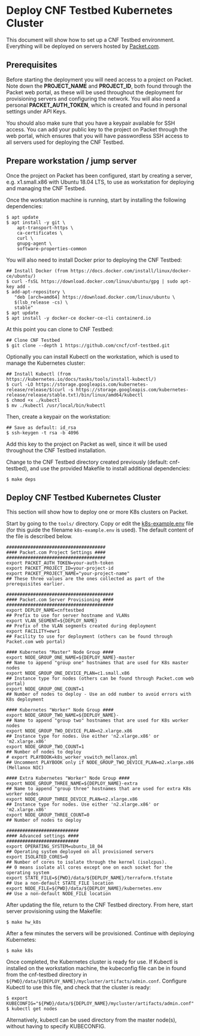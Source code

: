 # Deploy CNF Testbed Kubernetes Cluster

This document will show how to set up a CNF Testbed environment. Everything will be deployed on servers hosted by [Packet.com](https://www.packet.com/).

## Prerequisites
Before starting the deployment you will need access to a project on Packet. Note down the **PROJECT_NAME** and **PROJECT_ID**, both found through the Packet web portal, as these will be used throughout the deployment for provisioning servers and configuring the network. You will also need a personal **PACKET_AUTH_TOKEN**, which is created and found in personal settings under API Keys.

You should also make sure that you have a keypair available for SSH access. You can add your public key to the project on Packet through the web portal, which ensures that you will have passwordless SSH access to all servers used for deploying the CNF Testbed.

## Prepare workstation / jump server
Once the project on Packet has been configured, start by creating a server, e.g. x1.small.x86 with Ubuntu 18.04 LTS, to use as workstation for deploying and managing the CNF Testbed.

Once the workstation machine is running, start by installing the following dependencies:
```
$ apt update
$ apt install -y git \
    apt-transport-https \
    ca-certificates \
    curl \
    gnupg-agent \
    software-properties-common
```

You will also need to install Docker prior to deploying the CNF Testbed:
```
## Install Docker (from https://docs.docker.com/install/linux/docker-ce/ubuntu/)
$ curl -fsSL https://download.docker.com/linux/ubuntu/gpg | sudo apt-key add -
$ add-apt-repository \
   "deb [arch=amd64] https://download.docker.com/linux/ubuntu \
   $(lsb_release -cs) \
   stable"
$ apt update
$ apt install -y docker-ce docker-ce-cli containerd.io
```

At this point you can clone to CNF Testbed:
```
## Clone CNF Testbed
$ git clone --depth 1 https://github.com/cncf/cnf-testbed.git
```

Optionally you can install Kubectl on the workstation, which is used to manage the Kubernetes cluster:
```
## Install Kubectl (from https://kubernetes.io/docs/tasks/tools/install-kubectl/)
$ curl -LO https://storage.googleapis.com/kubernetes-release/release/$(curl -s https://storage.googleapis.com/kubernetes-release/release/stable.txt)/bin/linux/amd64/kubectl
$ chmod +x ./kubectl
$ mv ./kubectl /usr/local/bin/kubectl
```

Then, create a keypair on the workstation:
```
## Save as default: id_rsa
$ ssh-keygen -t rsa -b 4096
```

Add this key to the project on Packet as well, since it will be used throughout the CNF Testbed installation.

Change to the CNF Testbed directory created previously (default: cnf-testbed), and use the provided Makefile to install additional dependencies:
```
$ make deps
```

## Deploy CNF Testbed Kubernetes Cluster
This section will show how to deploy one or more K8s clusters on Packet. 

Start by going to the `tools/` directory. Copy or edit the [k8s-example.env](tools/k8s-example.env) file (for this guide the filename `k8s-example.env` is used). The default content of the file is described below.
```
#####################################
#### Packet.com Project Settings ####
#####################################
export PACKET_AUTH_TOKEN=your-auth-token
export PACKET_PROJECT_ID=your-project-id
export PACKET_PROJECT_NAME="your-project-name"
## These three values are the ones collected as part of the prerequisites earlier.

########################################
#### Packet.com Server Provisioning ####
########################################
export DEPLOY_NAME=cnftestbed
## Prefix to use for server hostname and VLANs
export VLAN_SEGMENT=${DEPLOY_NAME}
## Prefix of the VLAN segments created during deployment
export FACILITY=ewr1
## Facility to use for deployment (others can be found through Packet.com web portal)

#### Kubernetes "Master" Node Group ####
export NODE_GROUP_ONE_NAME=${DEPLOY_NAME}-master
## Name to append "group one" hostnames that are used for K8s master nodes
export NODE_GROUP_ONE_DEVICE_PLAN=c1.small.x86
## Instance type for nodes (others can be found through Packet.com web portal)
export NODE_GROUP_ONE_COUNT=1
## Number of nodes to deploy - Use an odd number to avoid errors with K8s deployment

#### Kubernetes "Worker" Node Group ####
export NODE_GROUP_TWO_NAME=${DEPLOY_NAME}-
## Name to append "group two" hostnames that are used for K8s worker nodes
export NODE_GROUP_TWO_DEVICE_PLAN=n2.xlarge.x86
## Instance type for nodes. Use either 'n2.xlarge.x86' or 'm2.xlarge.x86'
export NODE_GROUP_TWO_COUNT=1
## Number of nodes to deploy
# export PLAYBOOK=k8s_worker_vswitch_mellanox.yml
## Uncomment PLAYBOOK only if NODE_GROUP_TWO_DEVICE_PLAN=m2.xlarge.x86 (Mellanox NIC)

#### Extra Kubernetes "Worker" Node Group ####
export NODE_GROUP_THREE_NAME=${DEPLOY_NAME}-extra
## Name to append "group three" hostnames that are used for extra K8s worker nodes
export NODE_GROUP_THREE_DEVICE_PLAN=n2.xlarge.x86
## Instance type for nodes. Use either 'n2.xlarge.x86' or 'm2.xlarge.x86'
export NODE_GROUP_THREE_COUNT=0
## Number of nodes to deploy

###########################
#### Advanced settings ####
###########################
export OPERATING_SYSTEM=ubuntu_18_04
## Operating system deployed on all provisioned servers
export ISOLATED_CORES=0
## Number of cores to isolate through the kernel (isolcpus).
## 0 means isolate all cores except one on each socket for the operating system
export STATE_FILE=${PWD}/data/${DEPLOY_NAME}/terraform.tfstate
## Use a non-default STATE_FILE location
export NODE_FILE=${PWD}/data/${DEPLOY_NAME}/kubernetes.env
## Use a non-default NODE_FILE location
```

After updating the file, return to the CNF Testbed directory. From here, start server provisioning using the Makefile:
```
$ make hw_k8s
```

After a few minutes the servers will be provisioned. Continue with deploying Kubernetes:
```
$ make k8s
```

Once completed, the Kubernetes cluster is ready for use. If Kubectl is installed on the workstation machine, the kubeconfig file can be in found from the cnf-testbed directory in `${PWD}/data/${DEPLOY_NAME}/mycluster/artifacts/admin.conf`. Configure Kubectl to use this file, and check that the cluster is ready:
```
$ export KUBECONFIG="${PWD}/data/${DEPLOY_NAME}/mycluster/artifacts/admin.conf"
$ kubectl get nodes
```

Alternatively, kubectl can be used directory from the master node(s), without having to specify KUBECONFIG.
